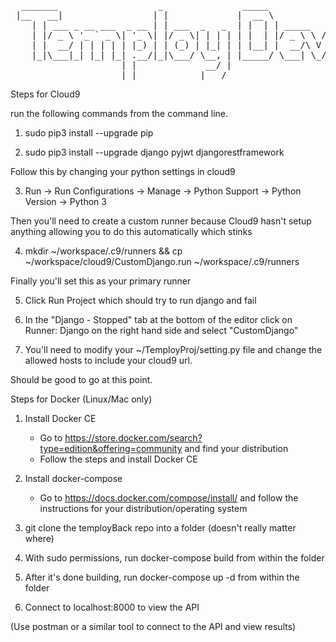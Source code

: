 <pre>
  _______                   _               _____             
 |__   __|                 | |             |  __ \            
    | | ___ _ __ ___  _ __ | | ___  _   _  | |  | | _____   __
    | |/ _ \ '_ ` _ \| '_ \| |/ _ \| | | | | |  | |/ _ \ \ / /
    | |  __/ | | | | | |_) | | (_) | |_| | | |__| |  __/\ V / 
    |_|\___|_| |_| |_| .__/|_|\___/ \__, | |_____/ \___| \_/  
                     | |             __/ |                    
                     |_|            |___/                                       
</pre>
Steps for Cloud9

run the following commands from the command line.

1. sudo pip3 install --upgrade pip

2. sudo pip3 install --upgrade django pyjwt djangorestframework

Follow this by changing your python settings in cloud9

3. Run -> Run Configurations -> Manage -> Python Support -> Python Version -> Python 3

Then you'll need to create a custom runner because Cloud9 hasn't setup anything allowing you to do this automatically which stinks

4. mkdir ~/workspace/.c9/runners && cp ~/workspace/cloud9/CustomDjango.run ~/workspace/.c9/runners

Finally you'll set this as your primary runner

5. Click Run Project which should try to run django and fail

6. In the "Django - Stopped" tab at the bottom of the editor click on Runner: Django on the right hand side and select "CustomDjango"

7. You'll need to modify your ~/TemployProj/setting.py file and change the allowed hosts to include your cloud9 url.

Should be good to go at this point.

Steps for Docker (Linux/Mac only)

1. Install Docker CE
	- Go to https://store.docker.com/search?type=edition&offering=community and find your distribution
	- Follow the steps and install Docker CE

2. Install docker-compose
	- Go to https://docs.docker.com/compose/install/ and follow the instructions for your distribution/operating system

3. git clone the temployBack repo into a folder (doesn't really matter where)

4. With sudo permissions, run docker-compose build from within the folder

5. After it's done building, run docker-compose up -d from within the folder

6. Connect to localhost:8000 to view the API

(Use postman or a similar tool to connect to the API and view results)